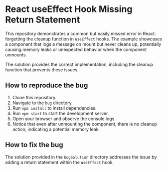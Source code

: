 # React useEffect Hook Missing Return Statement
This repository demonstrates a common but easily missed error in React: forgetting the cleanup function in `useEffect` hooks.  The example showcases a component that logs a message on mount but never cleans up, potentially causing memory leaks or unexpected behavior when the component unmounts.

The solution provides the correct implementation, including the cleanup function that prevents these issues.

## How to reproduce the bug
1. Clone this repository.
2. Navigate to the `bug` directory.
3. Run `npm install` to install dependencies.
4. Run `npm start` to start the development server.
5. Open your browser and observe the console logs.
6. Notice that even after unmounting the component, there is no cleanup action, indicating a potential memory leak.

## How to fix the bug
The solution provided in the `bugSolution` directory addresses the issue by adding a return statement within the `useEffect` hook.